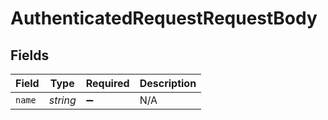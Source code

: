 # AuthenticatedRequestRequestBody


## Fields

| Field              | Type               | Required           | Description        |
| ------------------ | ------------------ | ------------------ | ------------------ |
| `name`             | *string*           | :heavy_minus_sign: | N/A                |